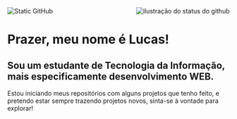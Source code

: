 <img src="https://img.shields.io/static/v1?label=Overview&message=bonfantelucas&color=002333&style=for-the-badge&logo=GitHub" alt="Static GitHub">
<img align='right' src="https://github-readme-stats.vercel.app/api?username=bonfantelucas&show_icons=true&title_color=002333&text_color=159A9C&icon_color=002333&bg_color=B4BEC9&cache_seconds=2300" alt="ilustração do status do github">
<h1 align='left'>Prazer, meu nome é Lucas!</h1>
<h2 align='left'>Sou um estudante de Tecnologia da Informação, 
  mais especificamente desenvolvimento WEB.</h2>
<p align='left'>Estou iniciando meus repositórios com alguns projetos que tenho feito,
  e pretendo estar sempre trazendo projetos novos, sinta-se à vontade para explorar!</p>
